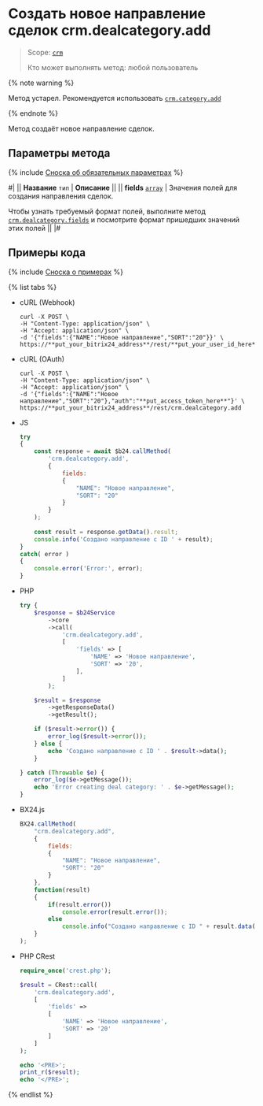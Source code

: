 # Создать новое направление сделок crm.dealcategory.add

> Scope: [`crm`](../../../scopes/permissions.md)
>
> Кто может выполнять метод: любой пользователь

{% note warning %}

Метод устарел. Рекомендуется использовать  [`crm.category.add`](../../universal/category/crm-category-add.md)

{% endnote %}

Метод создаёт новое направление сделок.

## Параметры метода

{% include [Сноска об обязательных параметрах](../../../../_includes/required.md) %}

#|
|| **Название**
`тип` | **Описание** ||
|| **fields**
[`array`](../../../data-types.md) | Значения полей для создания направления сделок.

Чтобы узнать требуемый формат полей, выполните метод [`crm.dealcategory.fields`](./crm-deal-category-fields.md) и посмотрите формат пришедших значений этих полей
||
|#

## Примеры кода

{% include [Сноска о примерах](../../../../_includes/examples.md) %}

{% list tabs %}

- cURL (Webhook)

    ```http
    curl -X POST \
    -H "Content-Type: application/json" \
    -H "Accept: application/json" \
    -d '{"fields":{"NAME":"Новое направление","SORT":"20"}}' \
    https://**put_your_bitrix24_address**/rest/**put_your_user_id_here**/**put_your_webhook_here**/crm.dealcategory.add
    ```

- cURL (OAuth)

    ```http
    curl -X POST \
    -H "Content-Type: application/json" \
    -H "Accept: application/json" \
    -d '{"fields":{"NAME":"Новое направление","SORT":"20"},"auth":"**put_access_token_here**"}' \
    https://**put_your_bitrix24_address**/rest/crm.dealcategory.add
    ```

- JS


    ```js
    try
    {
    	const response = await $b24.callMethod(
    		'crm.dealcategory.add',
    		{
    			fields:
    			{
    				"NAME": "Новое направление",
    				"SORT": "20"
    			}
    		}
    	);
    	
    	const result = response.getData().result;
    	console.info('Создано направление с ID ' + result);
    }
    catch( error )
    {
    	console.error('Error:', error);
    }
    ```

- PHP


    ```php
    try {
        $response = $b24Service
            ->core
            ->call(
                'crm.dealcategory.add',
                [
                    'fields' => [
                        'NAME' => 'Новое направление',
                        'SORT' => '20',
                    ],
                ]
            );
    
        $result = $response
            ->getResponseData()
            ->getResult();
    
        if ($result->error()) {
            error_log($result->error());
        } else {
            echo 'Создано направление с ID ' . $result->data();
        }
    
    } catch (Throwable $e) {
        error_log($e->getMessage());
        echo 'Error creating deal category: ' . $e->getMessage();
    }
    ```

- BX24.js

    ```js
    BX24.callMethod(
        "crm.dealcategory.add",
        {
            fields:
            {
                "NAME": "Новое направление",
                "SORT": "20"
            }
        },
        function(result)
        {
            if(result.error())
                console.error(result.error());
            else
                console.info("Создано направление с ID " + result.data());
        }
    );
    ```

- PHP CRest

    ```php
    require_once('crest.php');

    $result = CRest::call(
        'crm.dealcategory.add',
        [
            'fields' =>
            [
                'NAME' => 'Новое направление',
                'SORT' => '20'
            ]
        ]
    );

    echo '<PRE>';
    print_r($result);
    echo '</PRE>';
    ```

{% endlist %}